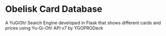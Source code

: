 # Obelisk Card Database
A YuGiOh! Search Engine developed in Flask that shows different cards and prices using Yu-Gi-Oh! API v7 by YGOPRODeck
